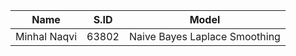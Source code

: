 | Name | S.ID | Model |
| ----------- | ----------- | ----------- |
| Minhal Naqvi | 63802 | Naive Bayes Laplace Smoothing
